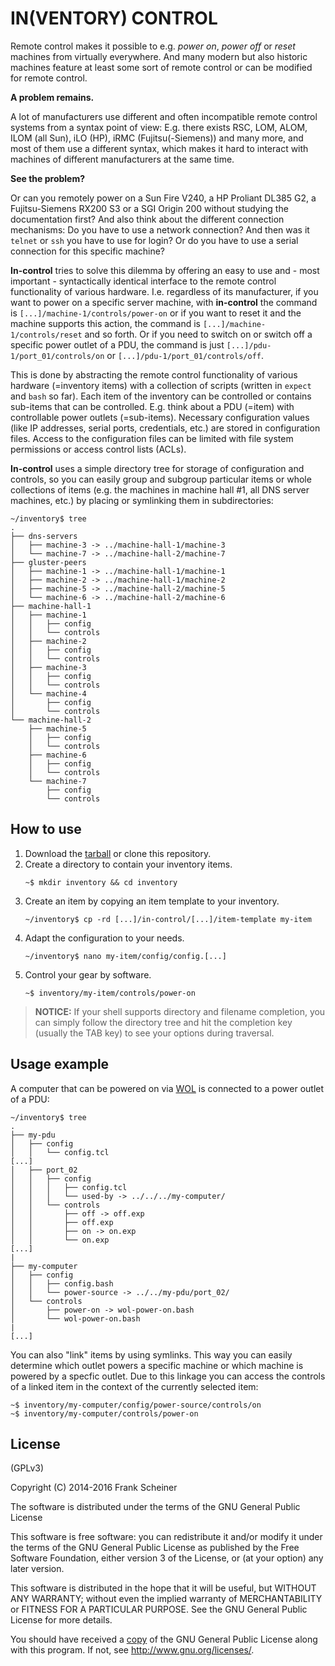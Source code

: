 # IN(VENTORY) CONTROL #

Remote control makes it possible to e.g. *power on*, *power off* or *reset* machines from virtually everywhere. And many modern but also historic machines feature at least some sort of remote control or can be modified for remote control.

**A problem remains.**

A lot of manufacturers use different and often incompatible remote control systems from a syntax point of view: E.g. there exists RSC, LOM, ALOM, ILOM (all Sun), iLO (HP), iRMC (Fujitsu(-Siemens)) and many more, and most of them use a different syntax, which makes it hard to interact with machines of different manufacturers at the same time.

**See the problem?**

Or can you remotely power on a Sun Fire V240, a HP Proliant DL385 G2, a Fujitsu-Siemens RX200 S3 or a SGI Origin 200 without studying the documentation first? And also think about the different connection mechanisms: Do you have to use a network connection? And then was it `telnet` or `ssh` you have to use for login? Or do you have to use a serial connection for this specific machine?

**In-control** tries to solve this dilemma by offering an easy to use and - most important - syntactically identical interface to the remote control functionality of various hardware. I.e. regardless of its manufacturer, if you want to power on a specific server machine, with **in-control** the command is `[...]/machine-1/controls/power-on` or if you want to reset it and the machine supports this action, the command is `[...]/machine-1/controls/reset` and so forth. Or if you need to switch on or switch off a specific power outlet of a PDU, the command is just `[...]/pdu-1/port_01/controls/on` or `[...]/pdu-1/port_01/controls/off`.

This is done by abstracting the remote control functionality of various hardware (=inventory items) with a collection of scripts (written in `expect` and `bash` so far). Each item of the inventory can be controlled or contains sub-items that can be controlled. E.g. think about a PDU (=item) with controllable power outlets (=sub-items). Necessary configuration values (like IP addresses, serial ports, credentials, etc.) are stored in configuration files. Access to the configuration files can be limited with file system permissions or access control lists (ACLs).

**In-control** uses a simple directory tree for storage of configuration and controls, so you can easily group and subgroup particular items or whole collections of items (e.g. the machines in machine hall #1, all DNS server machines, etc.) by placing or symlinking them in subdirectories:

```
~/inventory$ tree
.
├── dns-servers
│   ├── machine-3 -> ../machine-hall-1/machine-3
│   └── machine-7 -> ../machine-hall-2/machine-7
├── gluster-peers
│   ├── machine-1 -> ../machine-hall-1/machine-1
│   ├── machine-2 -> ../machine-hall-1/machine-2
│   ├── machine-5 -> ../machine-hall-2/machine-5
│   └── machine-6 -> ../machine-hall-2/machine-6
├── machine-hall-1
│   ├── machine-1
│   │   ├── config
│   │   └── controls
│   ├── machine-2
│   │   ├── config
│   │   └── controls
│   ├── machine-3
│   │   ├── config
│   │   └── controls
│   └── machine-4
│       ├── config
│       └── controls
└── machine-hall-2
    ├── machine-5
    │   ├── config
    │   └── controls
    ├── machine-6
    │   ├── config
    │   └── controls
    └── machine-7
        ├── config
        └── controls
```


## How to use ##

1. Download the [tarball] or clone this repository.
2. Create a directory to contain your inventory items.  
   ```
   ~$ mkdir inventory && cd inventory
   ```
3. Create an item by copying an item template to your inventory.  
   ```
   ~/inventory$ cp -rd [...]/in-control/[...]/item-template my-item
   ```
4. Adapt the configuration to your needs.  
   ```
   ~/inventory$ nano my-item/config/config.[...]
   ```
5. Control your gear by software.  
   ```
   ~$ inventory/my-item/controls/power-on
   ```

> **NOTICE:** If your shell supports directory and filename completion, you can simply follow the directory tree and hit the completion key (usually the TAB key) to see your options during traversal.

[tarball]: https://github.com/the-machine-hall/in-control/archive/master.tar.gz


## Usage example ##

A computer that can be powered on via [WOL] is connected to a power outlet of a PDU:

```
~/inventory$ tree
.
├── my-pdu
│   ├── config
│   │   └── config.tcl
[...]
│   ├── port_02
│   │   ├── config
│   │   │   ├── config.tcl
│   │   │   └── used-by -> ../../../my-computer/
│   │   └── controls
│   │       ├── off -> off.exp
│   │       ├── off.exp
│   │       ├── on -> on.exp
│   │       └── on.exp
[...]
|
├── my-computer
│   ├── config
│   │   ├── config.bash
│   │   └── power-source -> ../../my-pdu/port_02/
│   └── controls
│       ├── power-on -> wol-power-on.bash
│       └── wol-power-on.bash
|
[...]
```

You can also "link" items by using symlinks. This way you can easily determine which outlet powers a specific machine or which machine is powered by a specfic outlet. Due to this linkage you can access the controls of a linked item in the context of the currently selected item:

```
~$ inventory/my-computer/config/power-source/controls/on
~$ inventory/my-computer/controls/power-on
```

[WOL]: http://en.wikipedia.org/wiki/Wake-on-LAN

## License ##

(GPLv3)

Copyright (C) 2014-2016 Frank Scheiner

The software is distributed under the terms of the GNU General Public License

This software is free software: you can redistribute it and/or modify
it under the terms of the GNU General Public License as published by
the Free Software Foundation, either version 3 of the License, or
(at your option) any later version.

This software is distributed in the hope that it will be useful,
but WITHOUT ANY WARRANTY; without even the implied warranty of
MERCHANTABILITY or FITNESS FOR A PARTICULAR PURPOSE.  See the
GNU General Public License for more details.

You should have received a [copy] of the GNU General Public License
along with this program.  If not, see <http://www.gnu.org/licenses/>.

[copy]: /COPYING


